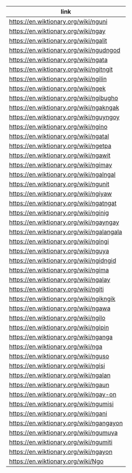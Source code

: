 |link|
|----|
|https://en.wiktionary.org/wiki/nguni|
|https://en.wiktionary.org/wiki/ngay|
|https://en.wiktionary.org/wiki/ngalit|
|https://en.wiktionary.org/wiki/ngudngod|
|https://en.wiktionary.org/wiki/ngata|
|https://en.wiktionary.org/wiki/ngitngit|
|https://en.wiktionary.org/wiki/ngilin|
|https://en.wiktionary.org/wiki/ngek|
|https://en.wiktionary.org/wiki/ngibugho|
|https://en.wiktionary.org/wiki/ngakngak|
|https://en.wiktionary.org/wiki/nguyngoy|
|https://en.wiktionary.org/wiki/ngino|
|https://en.wiktionary.org/wiki/ngatal|
|https://en.wiktionary.org/wiki/ngetpa|
|https://en.wiktionary.org/wiki/ngawit|
|https://en.wiktionary.org/wiki/ngimay|
|https://en.wiktionary.org/wiki/ngalngal|
|https://en.wiktionary.org/wiki/ngunit|
|https://en.wiktionary.org/wiki/ngiyaw|
|https://en.wiktionary.org/wiki/ngatngat|
|https://en.wiktionary.org/wiki/nginig|
|https://en.wiktionary.org/wiki/ngayngay|
|https://en.wiktionary.org/wiki/ngalangala|
|https://en.wiktionary.org/wiki/ngingi|
|https://en.wiktionary.org/wiki/nguya|
|https://en.wiktionary.org/wiki/ngidngid|
|https://en.wiktionary.org/wiki/ngima|
|https://en.wiktionary.org/wiki/ngalay|
|https://en.wiktionary.org/wiki/ngiti|
|https://en.wiktionary.org/wiki/ngikngik|
|https://en.wiktionary.org/wiki/ngawa|
|https://en.wiktionary.org/wiki/ngilo|
|https://en.wiktionary.org/wiki/ngipin|
|https://en.wiktionary.org/wiki/nganga|
|https://en.wiktionary.org/wiki/nga|
|https://en.wiktionary.org/wiki/nguso|
|https://en.wiktionary.org/wiki/ngisi|
|https://en.wiktionary.org/wiki/ngalan|
|https://en.wiktionary.org/wiki/ngaun|
|https://en.wiktionary.org/wiki/ngay-on|
|https://en.wiktionary.org/wiki/ngumisi|
|https://en.wiktionary.org/wiki/ngani|
|https://en.wiktionary.org/wiki/ngangayon|
|https://en.wiktionary.org/wiki/ngumuya|
|https://en.wiktionary.org/wiki/ngumiti|
|https://en.wiktionary.org/wiki/ngayon|
|https://en.wiktionary.org/wiki/Ngo|
